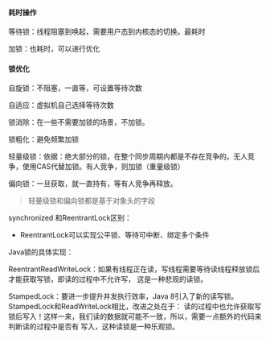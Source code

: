 #### 耗时操作

等待锁：线程阻塞到唤起，需要用户态到内核态的切换。最耗时

加锁：也耗时，可以进行优化

#### 锁优化

自旋锁：不阻塞，一直等，可设置等待次数

自适应：虚拟机自己选择等待次数

锁消除：在一些不需要加锁的场景，不加锁。

锁粗化：避免频繁加锁

轻量级锁：依据：绝大部分的锁，在整个同步周期内都是不存在竞争的。无人竞争，使用CAS代替加锁。有人竞争，则加锁（重量级锁）

偏向锁：一旦获取，就一直持有，等有人竞争再释放。

> 轻量级锁和偏向锁都是基于对象头的字段
>

synchronized 和ReentrantLock区别：

- ReentrantLock可以实现公平锁、等待可中断、绑定多个条件

Java锁的具体实现：

ReentrantReadWriteLock：如果有线程正在读，写线程需要等待读线程释放锁后才能获取写锁，即读的过程中不允许写，
这是一种悲观的读锁。

StampedLock：要进一步提升并发执行效率，Java 8引入了新的读写锁。StampedLock和ReadWriteLock相比，改进之处在于：
读的过程中也允许获取写锁后写入！这样一来，我们读的数据就可能不一致，所以，需要一点额外的代码来判断读的过程中是否有
写入，这种读锁是一种乐观锁。